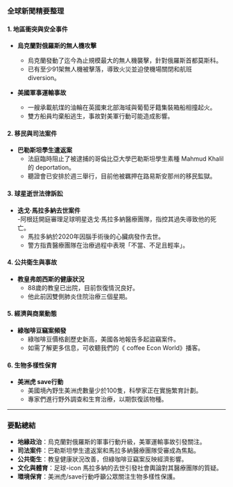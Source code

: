 ### 全球新聞精要整理

#### 1. 地區衝突與安全事件
- **烏克蘭對俄羅斯的無人機攻擊**  
  - 烏克蘭發動了迄今為止規模最大的無人機襲擊，針對俄羅斯首都莫斯科。
  - 已有至少91架無人機被擊落，導致火災並迫使機場關閉和航班 diversion。

- **美國軍事運輸事故**  
  - 一艘承載航煤的油輪在英國東北部海域與葡萄牙籍集裝箱船相撞起火。
  - 雙方船員均棄船逃生，事故對美軍行動可能造成影響。

#### 2. 移民與司法案件
- **巴勒斯坦學生遣返案**  
  - 法庭臨時阻止了被逮捕的哥倫比亞大學巴勒斯坦學生素種 Mahmud Khalil 的 deportation。
  - 聽證會已安排於週三舉行，目前他被羈押在路易斯安那州的移民監獄。

#### 3. 球星逝世法律訴訟
- **迭戈·馬拉多納去世案件**  
  -阿根廷開庭審理足球明星迭戈·馬拉多納醫療團隊，指控其過失導致他的死亡。
  - 馬拉多納於2020年因腦手術後的心臟病發作去世。
  - 警方指責醫療團隊在治療過程中表現「不當、不足且輕率」。

#### 4. 公共衛生與事故
- **教皇弗朗西斯的健康狀況**  
  - 88歲的教皇已出院，目前恢復情況良好。
  - 他此前因雙側肺炎住院治療三個星期。

#### 5. 經濟與商業動態
- **綠咖啡豆竊案頻發**  
  - 綠咖啡豆價格創歷史新高，美國各地報告多起盜竊案件。
  - 如需了解更多信息，可收聽我們的《 coffee Econ World》播客。

#### 6. 生物多樣性保育
- **美洲虎	save行動**  
  - 美國境內野生美洲虎數量少於100隻，科學家正在實施繁育計劃。
  - 專家們進行野外調查和生育治療，以期恢復該物種。

---

### 要點總結
- **地緣政治**：烏克蘭對俄羅斯的軍事行動升級，美軍運輸事故引發關注。
- **司法案件**：巴勒斯坦學生遣返案和馬拉多納醫療團隊受審成為焦點。
- **公共衛生**：教皇健康狀況改善，但綠咖啡豆竊案反映經濟影響。
- **文化與體育**：足球-icon 馬拉多納的去世引發社會輿論對其醫療團隊的質疑。
- **環境保育**：美洲虎/save行動呼籲公眾關注生物多樣性保護。